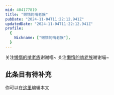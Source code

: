 ```yaml
---
mid: 404177819
title: "懒惰的啃老族"
pubDate: "2024-11-04T11:22:12.941Z"
updatedDate: "2024-11-04T11:22:12.941Z"
profile:
  {
    Nickname: ["懒惰的啃老族"],
  }
---
```


关注[懒惰的啃老族](https://space.bilibili.com/404177819)谢谢喵~ 关注[懒惰的啃老族](https://space.bilibili.com/404177819)谢谢喵~

## 此条目有待补充
你可以在[这里](https://github.com/Yuhanawa/VTuber.ICU/edit/master/src/content/v/懒惰的啃老族/index.md)编辑本文
